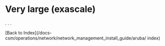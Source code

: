 # Very large (exascale)

.
.
.

[Back to Index](/docs-csm/operations/network/network_management_install_guide/aruba/
index)
